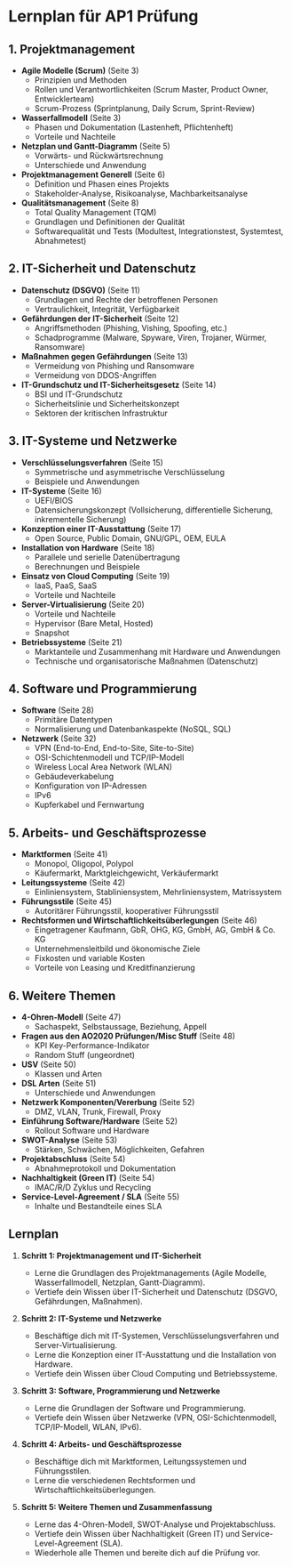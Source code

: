  # Lernplan für AP1 Prüfung

## 1. Projektmanagement
- **Agile Modelle (Scrum)** (Seite 3)
  - Prinzipien und Methoden
  - Rollen und Verantwortlichkeiten (Scrum Master, Product Owner, Entwicklerteam)
  - Scrum-Prozess (Sprintplanung, Daily Scrum, Sprint-Review)
- **Wasserfallmodell** (Seite 3)
  - Phasen und Dokumentation (Lastenheft, Pflichtenheft)
  - Vorteile und Nachteile
- **Netzplan und Gantt-Diagramm** (Seite 5)
  - Vorwärts- und Rückwärtsrechnung
  - Unterschiede und Anwendung
- **Projektmanagement Generell** (Seite 6)
  - Definition und Phasen eines Projekts
  - Stakeholder-Analyse, Risikoanalyse, Machbarkeitsanalyse
- **Qualitätsmanagement** (Seite 8)
  - Total Quality Management (TQM)
  - Grundlagen und Definitionen der Qualität
  - Softwarequalität und Tests (Modultest, Integrationstest, Systemtest, Abnahmetest)

## 2. IT-Sicherheit und Datenschutz
- **Datenschutz (DSGVO)** (Seite 11)
  - Grundlagen und Rechte der betroffenen Personen
  - Vertraulichkeit, Integrität, Verfügbarkeit
- **Gefährdungen der IT-Sicherheit** (Seite 12)
  - Angriffsmethoden (Phishing, Vishing, Spoofing, etc.)
  - Schadprogramme (Malware, Spyware, Viren, Trojaner, Würmer, Ransomware)
- **Maßnahmen gegen Gefährdungen** (Seite 13)
  - Vermeidung von Phishing und Ransomware
  - Vermeidung von DDOS-Angriffen
- **IT-Grundschutz und IT-Sicherheitsgesetz** (Seite 14)
  - BSI und IT-Grundschutz
  - Sicherheitslinie und Sicherheitskonzept
  - Sektoren der kritischen Infrastruktur

## 3. IT-Systeme und Netzwerke
- **Verschlüsselungsverfahren** (Seite 15)
  - Symmetrische und asymmetrische Verschlüsselung
  - Beispiele und Anwendungen
- **IT-Systeme** (Seite 16)
  - UEFI/BIOS
  - Datensicherungskonzept (Vollsicherung, differentielle Sicherung, inkrementelle Sicherung)
- **Konzeption einer IT-Ausstattung** (Seite 17)
  - Open Source, Public Domain, GNU/GPL, OEM, EULA
- **Installation von Hardware** (Seite 18)
  - Parallele und serielle Datenübertragung
  - Berechnungen und Beispiele
- **Einsatz von Cloud Computing** (Seite 19)
  - IaaS, PaaS, SaaS
  - Vorteile und Nachteile
- **Server-Virtualisierung** (Seite 20)
  - Vorteile und Nachteile
  - Hypervisor (Bare Metal, Hosted)
  - Snapshot
- **Betriebssysteme** (Seite 21)
  - Marktanteile und Zusammenhang mit Hardware und Anwendungen
  - Technische und organisatorische Maßnahmen (Datenschutz)

## 4. Software und Programmierung
- **Software** (Seite 28)
  - Primitäre Datentypen
  - Normalisierung und Datenbankaspekte (NoSQL, SQL)
- **Netzwerk** (Seite 32)
  - VPN (End-to-End, End-to-Site, Site-to-Site)
  - OSI-Schichtenmodell und TCP/IP-Modell
  - Wireless Local Area Network (WLAN)
  - Gebäudeverkabelung
  - Konfiguration von IP-Adressen
  - IPv6
  - Kupferkabel und Fernwartung

## 5. Arbeits- und Geschäftsprozesse
- **Marktformen** (Seite 41)
  - Monopol, Oligopol, Polypol
  - Käufermarkt, Marktgleichgewicht, Verkäufermarkt
- **Leitungssysteme** (Seite 42)
  - Einliniensystem, Stabliniensystem, Mehrliniensystem, Matrissystem
- **Führungsstile** (Seite 45)
  - Autoritärer Führungsstil, kooperativer Führungsstil
- **Rechtsformen und Wirtschaftlichkeitsüberlegungen** (Seite 46)
  - Eingetragener Kaufmann, GbR, OHG, KG, GmbH, AG, GmbH & Co. KG
  - Unternehmensleitbild und ökonomische Ziele
  - Fixkosten und variable Kosten
  - Vorteile von Leasing und Kreditfinanzierung

## 6. Weitere Themen
- **4-Ohren-Modell** (Seite 47)
  - Sachaspekt, Selbstaussage, Beziehung, Appell
- **Fragen aus den AO2020 Prüfungen/Misc Stuff** (Seite 48)
  - KPI Key-Performance-Indikator
  - Random Stuff (ungeordnet)
- **USV** (Seite 50)
  - Klassen und Arten
- **DSL Arten** (Seite 51)
  - Unterschiede und Anwendungen
- **Netzwerk Komponenten/Vererbung** (Seite 52)
  - DMZ, VLAN, Trunk, Firewall, Proxy
- **Einführung Software/Hardware** (Seite 52)
  - Rollout Software und Hardware
- **SWOT-Analyse** (Seite 53)
  - Stärken, Schwächen, Möglichkeiten, Gefahren
- **Projektabschluss** (Seite 54)
  - Abnahmeprotokoll und Dokumentation
- **Nachhaltigkeit (Green IT)** (Seite 54)
  - IMAC/R/D Zyklus und Recycling
- **Service-Level-Agreement / SLA** (Seite 55)
  - Inhalte und Bestandteile eines SLA

## Lernplan
1. **Schritt 1: Projektmanagement und IT-Sicherheit**
   - Lerne die Grundlagen des Projektmanagements (Agile Modelle, Wasserfallmodell, Netzplan, Gantt-Diagramm).
   - Vertiefe dein Wissen über IT-Sicherheit und Datenschutz (DSGVO, Gefährdungen, Maßnahmen).

2. **Schritt 2: IT-Systeme und Netzwerke**
   - Beschäftige dich mit IT-Systemen, Verschlüsselungsverfahren und Server-Virtualisierung.
   - Lerne die Konzeption einer IT-Ausstattung und die Installation von Hardware.
   - Vertiefe dein Wissen über Cloud Computing und Betriebssysteme.

3. **Schritt 3: Software, Programmierung und Netzwerke**
   - Lerne die Grundlagen der Software und Programmierung.
   - Vertiefe dein Wissen über Netzwerke (VPN, OSI-Schichtenmodell, TCP/IP-Modell, WLAN, IPv6).

4. **Schritt 4: Arbeits- und Geschäftsprozesse**
   - Beschäftige dich mit Marktformen, Leitungssystemen und Führungsstilen.
   - Lerne die verschiedenen Rechtsformen und Wirtschaftlichkeitsüberlegungen.

5. **Schritt 5: Weitere Themen und Zusammenfassung**
   - Lerne das 4-Ohren-Modell, SWOT-Analyse und Projektabschluss.
   - Vertiefe dein Wissen über Nachhaltigkeit (Green IT) und Service-Level-Agreement (SLA).
   - Wiederhole alle Themen und bereite dich auf die Prüfung vor.